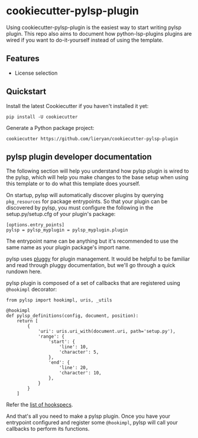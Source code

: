 # cookiecutter-pylsp-plugin

Using cookiecutter-pylsp-plugin is the easiest way to start writing pylsp
plugin. This repo also aims to document how python-lsp-plugins plugins are
wired if you want to do-it-yourself instead of using the template.

## Features

- License selection

## Quickstart

Install the latest Cookiecutter if you haven't installed it yet:

```
pip install -U cookiecutter
```

Generate a Python package project:

```
cookiecutter https://github.com/lieryan/cookiecutter-pylsp-plugin
```


## pylsp plugin developer documentation

The following section will help you understand how pylsp plugin is wired to the
pylsp, which will help you make changes to the base setup when using this
template or to do what this template does yourself.

On startup, pylsp will automatically discover plugins by querying
`pkg_resources` for package entrypoints. So that your plugin can be discovered
by pylsp, you must configure the following in the setup.py/setup.cfg of your
plugin's package:

```
[options.entry_points]
pylsp = pylsp_myplugin = pylsp_myplugin.plugin
```

The entrypoint name can be anything but it's recommended to use the same name
as your plugin package's import name.

pylsp uses [pluggy](https://pluggy.readthedocs.io/en/stable/) for
plugin management. It would be helpful to be familiar and read through pluggy
documentation, but we'll go through a quick rundown here.

pylsp plugin is composed of a set of callbacks that are registered using
`@hookimpl` decorator:

```
from pylsp import hookimpl, uris, _utils

@hookimpl
def pylsp_definitions(config, document, position):
    return [
        {
            'uri': uris.uri_with(document.uri, path='setup.py'),
            'range': {
                'start': {
                    'line': 10,
                    'character': 5,
                },
                'end': {
                    'line': 20,
                    'character': 10,
                },
            }
        }
    ]
```

Refer the [list of hookspecs](https://github.com/python-lsp/python-lsp-server/blob/develop/pylsp/hookspecs.py).

And that's all you need to make a pylsp plugin. Once you have your entrypoint
configured and register some `@hookimpl`, pylsp will call your callbacks to
perform its functions.
